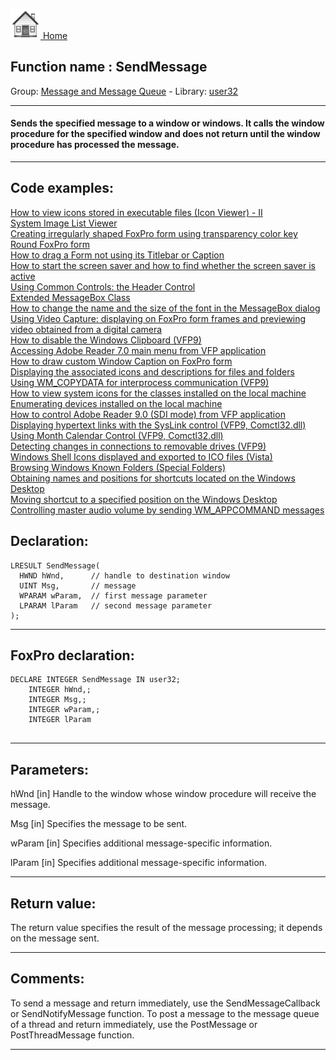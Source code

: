 [<img src="../../images/home.png"> Home ](https://github.com/VFPX/Win32API)  

## Function name : SendMessage
Group: [Message and Message Queue](../../functions_group.md#Message_and_Message_Queue)  -  Library: [user32](../../libraries.md#user32)  
***  


#### Sends the specified message to a window or windows. It calls the window procedure for the specified window and does not return until the window procedure has processed the message. 
***  


## Code examples:
[How to view icons stored in executable files (Icon Viewer) - II](../../samples/sample_019.md)  
[System Image List Viewer](../../samples/sample_021.md)  
[Creating irregularly shaped FoxPro form using transparency color key](../../samples/sample_033.md)  
[Round FoxPro form](../../samples/sample_143.md)  
[How to drag a Form not using its Titlebar or Caption](../../samples/sample_195.md)  
[How to start the screen saver and how to find whether the screen saver is active](../../samples/sample_196.md)  
[Using Common Controls: the Header Control](../../samples/sample_298.md)  
[Extended MessageBox Class](../../samples/sample_418.md)  
[How to change the name and the size of the font in the MessageBox dialog](../../samples/sample_434.md)  
[Using Video Capture: displaying on FoxPro form frames and previewing video obtained from a digital camera](../../samples/sample_437.md)  
[How to disable the Windows Clipboard (VFP9)](../../samples/sample_488.md)  
[Accessing Adobe Reader 7.0 main menu from VFP application](../../samples/sample_495.md)  
[How to draw custom Window Caption on FoxPro form](../../samples/sample_499.md)  
[Displaying the associated icons and descriptions for files and folders](../../samples/sample_530.md)  
[Using WM_COPYDATA for interprocess communication (VFP9)](../../samples/sample_536.md)  
[How to view system icons for the classes installed on the local machine](../../samples/sample_544.md)  
[Enumerating devices installed on the local machine](../../samples/sample_545.md)  
[How to control Adobe Reader 9.0 (SDI mode) from VFP application](../../samples/sample_550.md)  
[Displaying hypertext links with the SysLink control (VFP9, Comctl32.dll)](../../samples/sample_559.md)  
[Using Month Calendar Control (VFP9, Comctl32.dll)](../../samples/sample_560.md)  
[Detecting changes in connections to removable drives (VFP9)](../../samples/sample_573.md)  
[Windows Shell Icons displayed and exported to ICO files (Vista)](../../samples/sample_575.md)  
[Browsing Windows Known Folders (Special Folders)](../../samples/sample_576.md)  
[Obtaining names and positions for shortcuts located on the Windows Desktop](../../samples/sample_579.md)  
[Moving shortcut to a specified position on the Windows Desktop](../../samples/sample_581.md)  
[Controlling master audio volume by sending WM_APPCOMMAND messages](../../samples/sample_592.md)  

## Declaration:
```foxpro  
LRESULT SendMessage(
  HWND hWnd,      // handle to destination window
  UINT Msg,       // message
  WPARAM wParam,  // first message parameter
  LPARAM lParam   // second message parameter
);  
```  
***  


## FoxPro declaration:
```foxpro  
DECLARE INTEGER SendMessage IN user32;
	INTEGER hWnd,;
	INTEGER Msg,;
	INTEGER wParam,;
	INTEGER lParam
  
```  
***  


## Parameters:
hWnd 
[in] Handle to the window whose window procedure will receive the message. 

Msg 
[in] Specifies the message to be sent. 

wParam 
[in] Specifies additional message-specific information. 

lParam 
[in] Specifies additional message-specific information.   
***  


## Return value:
The return value specifies the result of the message processing; it depends on the message sent.   
***  


## Comments:
To send a message and return immediately, use the SendMessageCallback or SendNotifyMessage function. To post a message to the message queue of a thread and return immediately, use the PostMessage or PostThreadMessage function.   
  
***  

